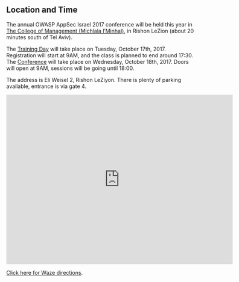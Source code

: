 ---
---

## Location and Time

The annual OWASP AppSec Israel 2017 conference will be held this year in [The College of Management (Michlala l’Minhal)](https://www.colman.ac.il/en), in Rishon LeZion (about 20 minutes south of Tel Aviv). 

The [Training Day](/Training) will take place on Tuesday, October 17th, 2017. Registration will start at 9AM, and the class is planned to end around 17:30. 
The [Conference](/Agenda) will take place on Wednesday, October 18th, 2017. Doors will open at 9AM, sessions will be going until 18:00. 

The address is Eli Weisel 2, Rishon LeZiyon. There is plenty of parking available, entrance is via gate 4.

<iframe src="https://www.google.com/maps/embed?pb=!1m14!1m8!1m3!1d6769.412498071229!2d34.770841!3d31.968865!3m2!1i1024!2i768!4f13.1!3m3!1m2!1s0x1502b3f68fb63d9f%3A0x9859ba7033a9ccb3!2sElie+Wiesel%2C+Rishon+LeTsiyon%2C+Israel!5e0!3m2!1sen!2sil!4v1505084637066" width="600" height="450" frameborder="0" style="border:0" allowfullscreen></iframe>

[Click here for Waze directions](https://www.waze.com/location?h=sv8tz5z86). 

